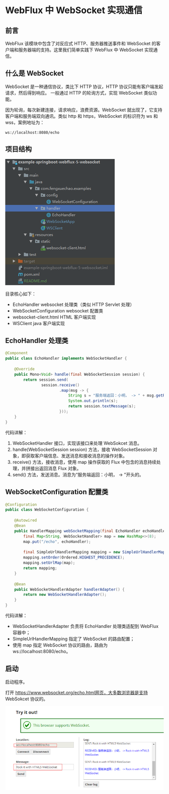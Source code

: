 # WebFlux 中 WebSocket 实现通信

## 前言

WebFlux 该模块中包含了对反应式 HTTP、服务器推送事件和 WebSocket 的客户端和服务器端的支持。这里我们简单实践下 WebFlux 中 WebSocket 实现通信。

## 什么是 WebSocket

WebSocket 是一种通信协议，类比下 HTTP 协议，HTTP 协议只能有客户端发起请求，然后得到响应。 一般通过 HTTP 的轮询方式，实现 WebSocket 类似功能。

因为轮询，每次新建连接，请求响应，浪费资源。WebSocket 就出现了，它支持客户端和服务端双向通讯。类似 http 和 https，WebSocket 的标识符为 ws 和 wss，案例地址为：

```
ws://localhost:8080/echo
```

## 项目结构

![项目结构](md/项目结构.png)

目录核心如下：

- EchoHandler websocket 处理类（类似 HTTP Servlet 处理）
- WebSocketConfiguration websocket 配置类
- websocket-client.html HTML 客户端实现
- WSClient java 客户端实现

## EchoHandler 处理类

```java
@Component
public class EchoHandler implements WebSocketHandler {

    @Override
    public Mono<Void> handle(final WebSocketSession session) {
        return session.send(
                session.receive()
                        .map(msg -> {
                            String s = "服务端返回：小明， -> " + msg.getPayloadAsText();
                            System.out.println(s);
                            return session.textMessage(s);
                        }));
    }
}
```

代码详解：

1. WebSocketHandler 接口，实现该接口来处理 WebSokcet 消息。
2. handle(WebSocketSession session) 方法，接收 WebSocketSession 对象，即获取客户端信息、发送消息和接收消息的操作对象。
3. receive() 方法，接收消息，使用 map 操作获取的 Flux 中包含的消息持续处理，并拼接出返回消息 Flux 对象。
4. send() 方法，发送消息。消息为“服务端返回：小明， -> ”开头的。

## WebSocketConfiguration 配置类

```java
@Configuration
public class WebSocketConfiguration {

    @Autowired
    @Bean
    public HandlerMapping webSocketMapping(final EchoHandler echoHandler) {
        final Map<String, WebSocketHandler> map = new HashMap<>(8);
        map.put("/echo", echoHandler);

        final SimpleUrlHandlerMapping mapping = new SimpleUrlHandlerMapping();
        mapping.setOrder(Ordered.HIGHEST_PRECEDENCE);
        mapping.setUrlMap(map);
        return mapping;
    }

    @Bean
    public WebSocketHandlerAdapter handlerAdapter() {
        return new WebSocketHandlerAdapter();
    }
}
```

代码详解：

- WebSocketHandlerAdapter 负责将 EchoHandler 处理类适配到 WebFlux 容器中；
- SimpleUrlHandlerMapping 指定了 WebSocket 的路由配置；
- 使用 map 指定 WebSocket 协议的路由，路由为 ws://localhost:8080/echo。

## 启动

启动程序。

打开 https://www.websocket.org/echo.html网页，大多数浏览器是支持 WebSokcet 协议的。

![echo.html](md/echo.png)

